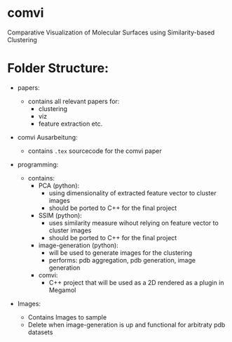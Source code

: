 # comvi
Comparative Visualization of Molecular Surfaces using Similarity-based Clustering


# Folder Structure:
- papers:
    - contains all relevant papers for:
        - clustering
        - viz
        - feature extraction etc. 
- comvi Ausarbeitung:
    - contains `.tex` sourcecode for the comvi paper

- programming:
    - contains:
        - PCA (python):
            - using dimensionality of extracted feature vector to cluster images
            - should be ported to C++ for the final project
        - SSIM (python):
            - uses similarity measure wihout relying on feature vector to cluster images
            - should be ported to C++ for the final project
        - image-generation (python):
            - will be used to generate images for the clustering 
            - performs: pdb aggregation, pdb generation, image generation
        - comvi: 
            - C++ project that will be used as a 2D rendered as a plugin in Megamol

- Images:
    - Contains Images to sample 
    - Delete when image-generation is up and functional for arbitraty pdb datasets